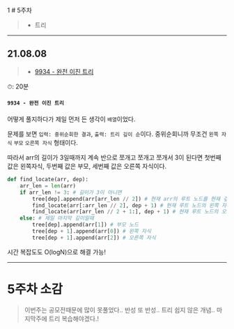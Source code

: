 1 # 5주차

> - 트리

---

## 21.08.08

> - [9934 - 완전 이진 트리](https://www.acmicpc.net/problem/9934)

⏱: 20분

#### `9934 - 완전 이진 트리`

어떻게 풀지하다가 제일 먼저 든 생각이 `배열`이었다.

문제를 보면
`입력: 중위순회한 결과`, `출력: 트리 깊이 순`이다.
중위순회니까 무조건 `왼쪽 자식` `부모` `오른쪽 자식` 형태이다.

따라서 arr의 길이가 3일때까지 계속 반으로 쪼개고 쪼개고 쪼개서 3이 된다면 첫번째 값은 왼쪽자식, 두번째 값은 부모, 세번째 값은 오른쪽 자식이다.

```python
def find_locate(arr, dep):
    arr_len = len(arr)
    if arr_len != 3: # 길이가 3이 아니면
        tree[dep].append(arr[arr_len // 2]) # 현재 arr의 루트 노드를 현재 깊이에 push
        find_locate(arr[:arr_len // 2], dep + 1) # 현재 루트 노드의 왼쪽 자식
        find_locate(arr[arr_len // 2 + 1:], dep + 1) # 현재 루트 노드의 오른쪽 자식
    else: # 제일 마지막 깊이일때
        tree[dep].append(arr[1]) # 부모 노드
        tree[dep + 1].append(arr[0]) # 왼쪽 자식
        tree[dep + 1].append(arr[2]) # 오른쪽 자식
```

시간 복잡도도 O(logN)으로 해결 가능!

---

# 5주차 소감

> 이번주는 공모전때문에 많이 못풀었다.. 반성 또 반성..
> 트리 쉽지 않은 개념.. 마지막주에 트리 복습해야겠다.!

